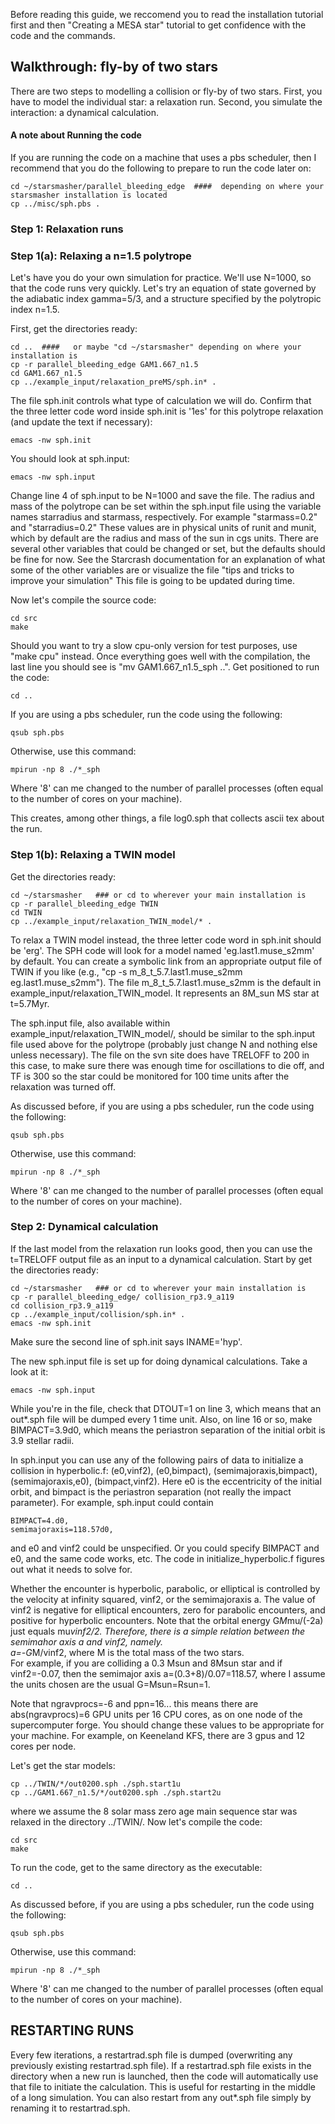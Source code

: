 Before reading this guide, we reccomend you to read the installation tutorial first and then "Creating a MESA star" tutorial to get confidence with the code and the commands.

## Walkthrough: fly-by of two stars

There are two steps to modelling a collision or fly-by of two stars.
First, you have to model the individual star: a relaxation run.
Second, you simulate the interaction: a dynamical calculation.

#### A note about Running the code
If you are running the code on a machine that uses a pbs scheduler, then I recommend that you do the following to prepare to run the code later on:
```
cd ~/starsmasher/parallel_bleeding_edge  ####  depending on where your starsmasher installation is located
cp ../misc/sph.pbs .
```

### Step 1: Relaxation runs

### Step 1(a): Relaxing a n=1.5 polytrope

Let's have you do your own simulation for practice.  We'll use N=1000, so that the code runs very quickly.  Let's try an equation of state
governed by the adiabatic index gamma=5/3, and a structure specified
by the polytropic index n=1.5.

First, get the directories ready:
```
cd ..  ####   or maybe "cd ~/starsmasher" depending on where your installation is
cp -r parallel_bleeding_edge GAM1.667_n1.5
cd GAM1.667_n1.5
cp ../example_input/relaxation_preMS/sph.in* .
```
The file sph.init controls what type of calculation we will do.
Confirm that the three letter code word inside sph.init is '1es' for this polytrope relaxation (and update the text if necessary):
```
emacs -nw sph.init
```
You should look at sph.input:
```
emacs -nw sph.input
```
Change line 4 of sph.input to be N=1000 and save the file.
The radius and mass of the polytrope can be set within the sph.input file using the variable names starradius and starmass, respectively.
For example "starmass=0.2" and "starradius=0.2"
These values are in physical units of runit and munit, which by default are the radius and mass of the sun in cgs units.
There are several other variables that could be changed or set, but the defaults should be fine for now.
See the Starcrash documentation for an explanation of what some of the other variables are or visualize the file "tips and tricks to improve your simulation" This file is going to be updated during time.

Now let's compile the source code:
```
cd src
make
```
Should you want to try a slow cpu-only version for test purposes, use "make cpu" instead.
Once everything goes well with the
compilation, the last line you should see is "mv GAM1.667_n1.5_sph
..".  Get positioned to run the code:
```
cd ..
```
If you are using a pbs scheduler, run the code using the following:
```
qsub sph.pbs 
```
Otherwise, use this command: 
```
mpirun -np 8 ./*_sph 
```
Where '8' can me changed to the number of parallel processes (often equal to the number of cores on your machine).

This creates, among other things, a file log0.sph that collects
ascii tex about the run.

### Step 1(b): Relaxing a TWIN model

Get the directories ready:
```
cd ~/starsmasher   ### or cd to wherever your main installation is
cp -r parallel_bleeding_edge TWIN
cd TWIN
cp ../example_input/relaxation_TWIN_model/* .
```

To relax a TWIN model instead, the three letter code word in sph.init should be 'erg'.
The SPH code will look for a model named 'eg.last1.muse_s2mm' by default.
You can create a symbolic link from an appropriate output file of TWIN if you like (e.g., "cp -s m_8_t_5.7.last1.muse_s2mm eg.last1.muse_s2mm").
The file m_8_t_5.7.last1.muse_s2mm is the default in example_input/relaxation_TWIN_model.
It represents an 8M_sun MS star at t=5.7Myr.

The sph.input file, also available within example_input/relaxation_TWIN_model/, should be similar to the sph.input file used above for the polytrope (probably just change N and nothing else unless necessary).
The file on the svn site does have TRELOFF to 200 in this case, to make sure there was enough time for oscillations to die off, and TF is 300 so the star could be monitored for 100 time units after the relaxation was turned off.

As discussed before, if you are using a pbs scheduler, run the code using the following:
```
qsub sph.pbs 
```
Otherwise, use this command: 
```
mpirun -np 8 ./*_sph 
```
Where '8' can me changed to the number of parallel processes (often equal to the number of cores on your machine).

### Step 2: Dynamical calculation

If the last model from the relaxation run looks good, then you can use the t=TRELOFF output file as an input to a dynamical calculation.
Start by get the directories ready:
```
cd ~/starsmasher   ### or cd to wherever your main installation is
cp -r parallel_bleeding_edge/ collision_rp3.9_a119
cd collision_rp3.9_a119
cp ../example_input/collision/sph.in* .
emacs -nw sph.init
```
Make sure the second line of sph.init says INAME='hyp'.

The new sph.input file is set up for doing dynamical calculations.
Take a look at it:
```
emacs -nw sph.input
```
While you're in the file, check that DTOUT=1 on line 3, which means that an out*.sph file will be dumped every 1 time unit.
Also, on line 16 or so, make BIMPACT=3.9d0, which means the periastron separation of the initial orbit is 3.9 stellar radii.

In sph.input you can use any of the following pairs of data to initialize a collision in hyperbolic.f: (e0,vinf2), (e0,bimpact), (semimajoraxis,bimpact), (semimajoraxis,e0), (bimpact,vinf2).  Here e0 is the eccentricity of the initial orbit, and bimpact is the periastron separation (not really the impact parameter).
For example, sph.input could contain

```
BIMPACT=4.d0,
semimajoraxis=118.57d0,
```

and e0 and vinf2 could be unspecified.
Or you could specify BIMPACT and e0, and the same code works, etc.
The code in initialize_hyperbolic.f figures out what it needs to solve for.

Whether the encounter is hyperbolic, parabolic, or elliptical is controlled by the velocity at infinity squared, vinf2, or the semimajoraxis a.
The value of vinf2 is negative for elliptical encounters, zero for parabolic encounters, and positive for hyperbolic encounters.
Note that the orbital energy G*M*mu/(-2a) just equals mu*vinf2/2.
Therefore, there is a simple relation between the semimahor axis a and vinf2, namely.  
a=-G*M/vinf2, where M is the total mass of the two stars.  
For example, if you are colliding a 0.3 Msun and 8Msun star and if vinf2=-0.07, then the semimajor axis a=(0.3+8)/0.07=118.57, where I assume the units chosen are the usual G=Msun=Rsun=1.

Note that ngravprocs=-6 and ppn=16... this means there are abs(ngravprocs)=6 GPU units per 16 CPU cores, as on one node of the supercomputer forge.
You should change these values to be appropriate for your machine.
For example, on Keeneland KFS, there are 3 gpus and 12 cores per node.

Let's get the star models:
```
cp ../TWIN/*/out0200.sph ./sph.start1u
cp ../GAM1.667_n1.5/*/out0200.sph ./sph.start2u
```
where we assume the 8 solar mass zero age main sequence star was relaxed in the directory ../TWIN/.
Now let's compile the code:
```
cd src
make
```
To run the code, get to the same directory as the executable:
```
cd ..
```
As discussed before, if you are using a pbs scheduler, run the code using the following:
```
qsub sph.pbs 
```
Otherwise, use this command: 
```
mpirun -np 8 ./*_sph 
```
Where '8' can me changed to the number of parallel processes (often equal to the number of cores on your machine).


## RESTARTING RUNS

Every few iterations, a restartrad.sph file is dumped (overwriting any previously existing restartrad.sph file).
If a restartrad.sph file exists in the directory when a new run is launched, then the code will automatically use that file to initiate the calculation.
This is useful for restarting in the middle of a long simulation.
You can also restart from any out*.sph file simply by renaming it to restartrad.sph.

